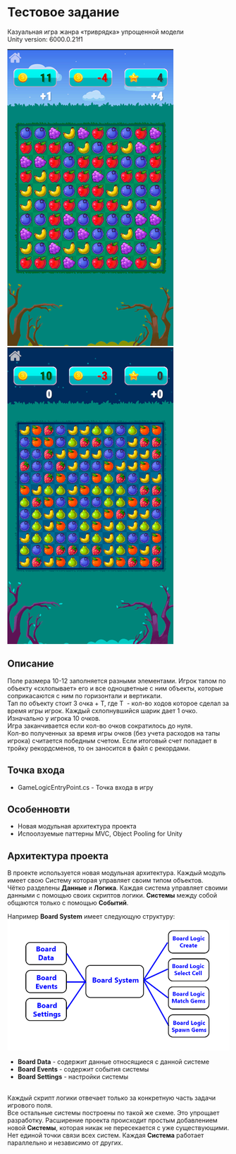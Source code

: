 # Тестовое задание

Казуальная игра жанра «триврядка» упрощенной модели<br>
Unity version: 6000.0.21f1

![Gameplay](https://github.com/SergeyMorozov/Match-3/blob/main/Assets/_Game%20UI/-%20%20Sprites/Screens/Screenshot_1.png)
![Gameplay](https://github.com/SergeyMorozov/Match-3/blob/main/Assets/_Game%20UI/-%20%20Sprites/Screens/Screenshot_2.png)

## Описание
Поле размера 10-12 заполняется разными элементами. Игрок тапом по объекту «схлопывает» его и все одноцветные с ним объекты, которые соприкасаются с ним по горизонтали и вертикали.<br>
Тап по объекту стоит 3 очка + T, где Т  - кол-во ходов которое сделал за время игры игрок. Каждый схлопнувшийся шарик дает 1 очко.<br>
Изначально у игрока 10 очков.<br>
Игра заканчивается если кол-во очков сократилось до нуля.<br>
Кол-во полученных за время игры очков (без учета расходов на тапы игрока) считается победным счетом. Если итоговый счет попадает в тройку рекордсменов, то он заносится в файл с рекордами.

## Точка входа
* GameLogicEntryPoint.cs - Точка входа в игру

## Особенновти
* Новая модульная архитектура проекта
* Испоолзуемые паттерны MVC, Object Pooling for Unity

## Архитектура проекта
В проекте используется новая модульная архитектура. Каждый модуль имеет свою Систему которая управляет своим типом объектов.<br>
Чётко разделены <b>Данные</b> и <b>Логика</b>. Каждая система управляет своими данными с помощью своих скриптов логики. <b>Системы</b> между собой общаются только с помощью <b>Событий</b>.<br>
 
Например <b>Board System</b> имеет следующую структуру:
![Project](https://github.com/SergeyMorozov/Match-3/blob/main/Assets/_Game%20UI/-%20%20Sprites/Screens/Screenshot_3.png)
* <b>Board Data</b> - содержит данные относящиеся с данной системе
* <b>Board Events</b> - содержит события системы
* <b>Board Settings</b> - настройки системы
<br>
Каждый скрипт логики отвечает только за конкретную часть задачи игрового поля.<br>
Все остальные системы построены по такой же схеме. Это упрощает разработку. Расширение проекта происходит простым добавлением новой <b>Системы</b>, которая никак не пересекается с уже существующими.<br>
Нет единой точки связи всех систем. Каждая <b>Система</b> работает параллельно и независимо от других.
